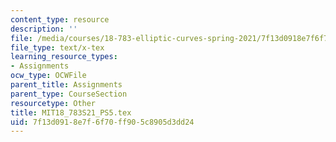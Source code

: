 ```yaml
---
content_type: resource
description: ''
file: /media/courses/18-783-elliptic-curves-spring-2021/7f13d0918e7f6f70ff905c8905d3dd24_MIT18_783S21_PS5.tex
file_type: text/x-tex
learning_resource_types:
- Assignments
ocw_type: OCWFile
parent_title: Assignments
parent_type: CourseSection
resourcetype: Other
title: MIT18_783S21_PS5.tex
uid: 7f13d091-8e7f-6f70-ff90-5c8905d3dd24
---
```

